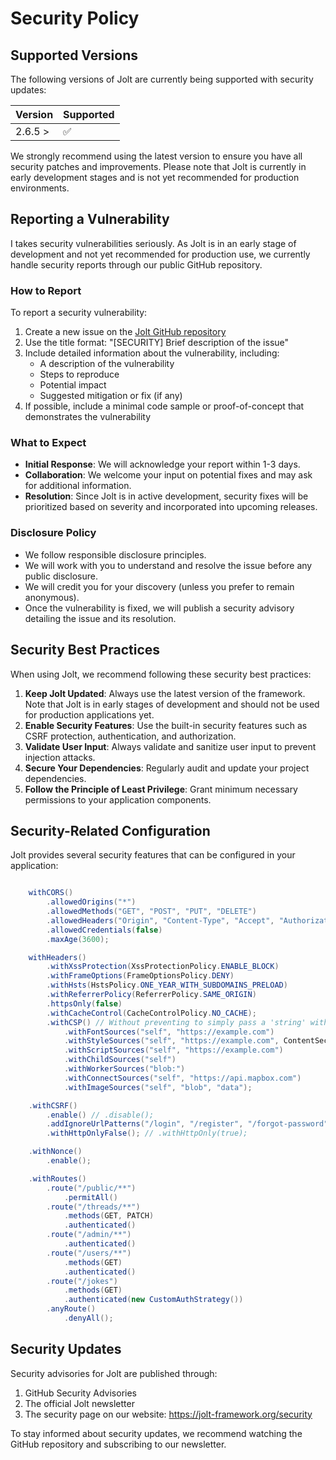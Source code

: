 # Security Policy

## Supported Versions

The following versions of Jolt are currently being supported with security updates:

| Version | Supported          |
| ------- | ------------------ |
| 2.6.5 >   | :white_check_mark: |

We strongly recommend using the latest version to ensure you have all security patches and improvements. Please note that Jolt is currently in early development stages and is not yet recommended for production environments.

## Reporting a Vulnerability

I takes security vulnerabilities seriously. As Jolt is in an early stage of development and not yet recommended for production use, we currently handle security reports through our public GitHub repository.

### How to Report

To report a security vulnerability:

1.  Create a new issue on the [Jolt GitHub repository](https://github.com/T1WiLLi/Jolt/issues)
2.  Use the title format: "[SECURITY] Brief description of the issue"
3.  Include detailed information about the vulnerability, including:
    -   A description of the vulnerability
    -   Steps to reproduce
    -   Potential impact
    -   Suggested mitigation or fix (if any)
4.  If possible, include a minimal code sample or proof-of-concept that demonstrates the vulnerability

### What to Expect

-   **Initial Response**: We will acknowledge your report within 1-3 days.
-   **Collaboration**: We welcome your input on potential fixes and may ask for additional information.
-   **Resolution**: Since Jolt is in active development, security fixes will be prioritized based on severity and incorporated into upcoming releases.

### Disclosure Policy

-   We follow responsible disclosure principles.
-   We will work with you to understand and resolve the issue before any public disclosure.
-   We will credit you for your discovery (unless you prefer to remain anonymous).
-   Once the vulnerability is fixed, we will publish a security advisory detailing the issue and its resolution.

## Security Best Practices

When using Jolt, we recommend following these security best practices:

1.  **Keep Jolt Updated**: Always use the latest version of the framework. Note that Jolt is in early stages of development and should not be used for production applications yet.
2.  **Enable Security Features**: Use the built-in security features such as CSRF protection, authentication, and authorization.
3.  **Validate User Input**: Always validate and sanitize user input to prevent injection attacks.
4.  **Secure Your Dependencies**: Regularly audit and update your project dependencies.
5.  **Follow the Principle of Least Privilege**: Grant minimum necessary permissions to your application components.

## Security-Related Configuration

Jolt provides several security features that can be configured in your application:

```java

    withCORS()
        .allowedOrigins("*")
        .allowedMethods("GET", "POST", "PUT", "DELETE")
        .allowedHeaders("Origin", "Content-Type", "Accept", "Authorization")
        .allowedCredentials(false)
        .maxAge(3600);

    withHeaders()
        .withXssProtection(XssProtectionPolicy.ENABLE_BLOCK)
        .withFrameOptions(FrameOptionsPolicy.DENY)
        .withHsts(HstsPolicy.ONE_YEAR_WITH_SUBDOMAINS_PRELOAD)
        .withReferrerPolicy(ReferrerPolicy.SAME_ORIGIN)
        .httpsOnly(false)
        .withCacheControl(CacheControlPolicy.NO_CACHE);
        .withCSP() // Without preventing to simply pass a 'string' withCSP (string)
            .withFontSources("self", "https://example.com")
            .withStyleSources("self", "https://example.com", ContentSecurityPolicy.UNSAFE_INLINE)
            .withScriptSources("self", "https://example.com")
            .withChildSources("self")
            .withWorkerSources("blob:")
            .withConnectSources("self", "https://api.mapbox.com")
            .withImageSources("self", "blob", "data");

    .withCSRF()
        .enable() // .disable();
        .addIgnoreUrlPatterns("/login", "/register", "/forgot-password", "/reset-password");
        .withHttpOnlyFalse(); // .withHttpOnly(true);

    .withNonce()
        .enable();

    .withRoutes()
        .route("/public/**")
            .permitAll()
        .route("/threads/**")
            .methods(GET, PATCH)
            .authenticated()
        .route("/admin/**")
            .authenticated()
        .route("/users/**")
            .methods(GET)
            .authenticated()
        .route("/jokes")
            .methods(GET)
            .authenticated(new CustomAuthStrategy())
        .anyRoute()
            .denyAll();
```

## Security Updates

Security advisories for Jolt are published through:

1.  GitHub Security Advisories
2.  The official Jolt newsletter
3.  The security page on our website: https://jolt-framework.org/security

To stay informed about security updates, we recommend watching the GitHub repository and subscribing to our newsletter.
